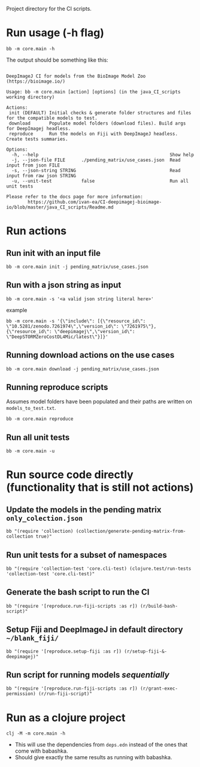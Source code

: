 Project directory for the CI scripts.

# Run usage (-h flag)
````
bb -m core.main -h
````
The output should be something like this:
````

DeepImageJ CI for models from the BioImage Model Zoo (https://bioimage.io/)

Usage: bb -m core.main [action] [options] (in the java_CI_scripts working directory)

Actions:
 init (DEFAULT) Initial checks & generate folder structures and files for the compatible models to test.
 download       Populate model folders (download files). Build args for DeepImagej headless.
 reproduce      Run the models on Fiji with DeepImageJ headless. Create tests summaries.

Options:
  -h, --help                                                 Show help
  -j, --json-file FILE      ./pending_matrix/use_cases.json  Read input from json FILE
  -s, --json-string STRING                                   Read input from raw json STRING
  -u, --unit-test           false                            Run all unit tests

Please refer to the docs page for more information:
        https://github.com/ivan-ea/CI-deepimagej-bioimage-io/blob/master/java_CI_scripts/Readme.md
````

# Run actions

## Run init with an input file
 
````
bb -m core.main init -j pending_matrix/use_cases.json
````

## Run with a json string as input
````
bb -m core.main -s '<a valid json string literal here>'
````
example
````
bb -m core.main -s '{\"include\": [{\"resource_id\": \"10.5281/zenodo.7261974\",\"version_id\": \"7261975\"}, {\"resource_id\": \"deepimagej\",\"version_id\": \"DeepSTORMZeroCostDL4Mic/latest\"}]}'
````

## Running download actions on the use cases
````
bb -m core.main download -j pending_matrix/use_cases.json
````

## Running reproduce scripts 
Assumes model folders have been populated and their paths are written on `models_to_test.txt`.
````
bb -m core.main reproduce
````


## Run all unit tests
````
bb -m core.main -u
````

# Run source code directly (functionality that is still not actions)

## Update the models in the pending matrix `only_colection.json`
````
bb "(require 'collection) (collection/generate-pending-matrix-from-collection true)"
````

## Run unit tests for a subset of namespaces
````
bb "(require 'collection-test 'core.cli-test) (clojure.test/run-tests 'collection-test 'core.cli-test)"
````

## Generate the bash script to run the CI
````
bb "(require '[reproduce.run-fiji-scripts :as r]) (r/build-bash-script)"
````
## Setup Fiji and DeepImageJ in default directory `~/blank_fiji/`
````
bb "(require '[reproduce.setup-fiji :as r]) (r/setup-fiji-&-deepimagej)"
````
## Run script for running models *sequentially*
````
bb "(require '[reproduce.run-fiji-scripts :as r]) (r/grant-exec-permission) (r/run-fiji-script)"
````

# Run as a clojure project
````
clj -M -m core.main -h
````
- This will use the dependencies from `deps.edn` instead of the ones that come with babashka.
- Should give exactly the same results as running with babashka.
